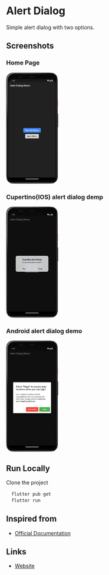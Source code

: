 # Alert Dialog
Simple alert dialog with two options.


## Screenshots
### Home Page
<img alt="Calculator" src="./assets/Screenshot_main.png" height="300"/>


### Cupertino(IOS) alert dialog demp
<img alt="Calculator" src="./assets/Screenshot_apple.png" height="300"/>

### Android alert dialog demo
<img alt="Calculator" src="./assets/Screenshot_android.png" height="300"/>


## Run Locally

Clone the project

```bash
  flutter pub get
  flutter run
```

## Inspired from 

- [Official Documentation](https://pub.dev/packages/circular_countdown_timer)

## Links

* [Website](https://jayesh-shinde.web.app/)

